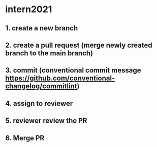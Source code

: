 # intern2021

## 1. create a new branch
## 2. create a pull request (merge newly created branch to the main branch)
## 3. commit (conventional commit message https://github.com/conventional-changelog/commitlint)
## 4. assign to reviewer
## 5. reviewer review the PR
## 6. Merge PR